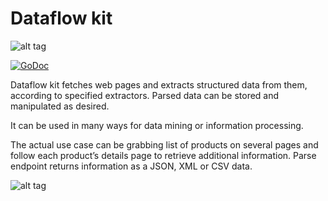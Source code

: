 # Dataflow kit

![alt tag](https://raw.githubusercontent.com/slotix/dataflowkit/master/images/dfk-logo/logo-mini.png)

[![GoDoc](https://godoc.org/github.com/slotix/dataflowkit?status.svg)](https://godoc.org/github.com/slotix/dataflowkit)


Dataflow kit fetches web pages and extracts structured data from them, according to specified extractors. Parsed data can be stored and manipulated as desired.

It can be used in many ways for data mining or information processing.

The actual use case can be grabbing list of products on several pages and follow each product’s details page to retrieve additional information. Parse endpoint returns information as a JSON, XML or CSV data.

![alt tag](https://raw.githubusercontent.com/slotix/dataflowkit/master/images/spider/Spider-White-BG.png)
